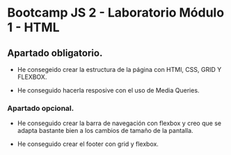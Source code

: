 # Bootcamp JS 2 - Laboratorio Módulo 1 - HTML	

## Apartado obligatorio.

 - He consegeido crear la estructura de la página con HTMl, CSS, GRID Y FLEXBOX.

 - He conseguido hacerla resposive con el uso de Media Queries.




### Apartado opcional.

 - He conseguido crear la barra de navegación con flexbox y creo que se adapta bastante bien a los cambios de tamaño de la pantalla.

 - He conseguido crear el footer con grid y flexbox.